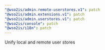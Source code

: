 ```yaml
---
"@wso2is/admin.remote-userstores.v1": patch
"@wso2is/admin.extensions.v1": patch
"@wso2is/admin.userstores.v1": patch
"@wso2is/console": patch
"@wso2is/i18n": patch
---
```


Unify local and remote user stores
